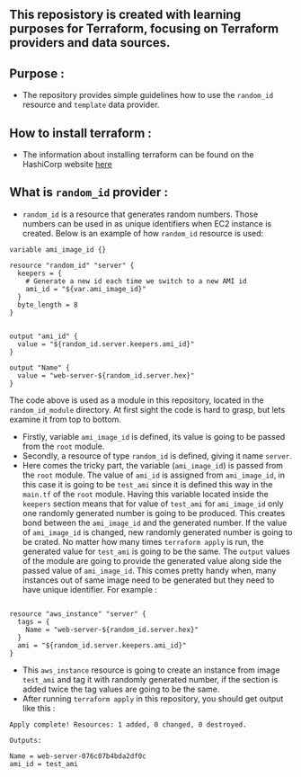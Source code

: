 ## This reposistory is created with learning purposes for Terraform, focusing on Terraform providers and data sources.

## Purpose :

- The repository provides simple guidelines how to use the `random_id` resource and `template` data provider.

## How to install terraform : 

- The information about installing terraform can be found on the HashiCorp website 
[here](https://learn.hashicorp.com/terraform/getting-started/install.html)

## What is `random_id` provider : 

- `random_id` is a resource that generates random numbers. Those numbers can be used in as unique identifiers when EC2 instance is created. Below is an example of how `random_id` resource is used: 

```
variable ami_image_id {}

resource "random_id" "server" {
  keepers = {
    # Generate a new id each time we switch to a new AMI id
    ami_id = "${var.ami_image_id}"
  }
  byte_length = 8
}


output "ami_id" {
  value = "${random_id.server.keepers.ami_id}"
}

output "Name" {
  value = "web-server-${random_id.server.hex}"
}

```
The code above is used as a module in this repository, located in the `random_id_module` directory. At first sight the code is hard to grasp, but lets examine it from top to bottom. 
- Firstly, variable `ami_image_id` is defined, its value is going to be passed from the `root` module. 
- Secondly, a resource of type `random_id` is defined, giving it name `server`.
- Here comes the tricky part, the variable (`ami_image_id`) is passed from the `root` module. The value of `ami_id` is assigned from `ami_image_id`, in this case it is going to be `test_ami` since it is defined this way in the `main.tf` of the `root` module. Having this variable located inside the `keepers` section means that for value of `test_ami` for `ami_image_id` only one randomly generated number is going to be produced. This creates bond between the `ami_image_id` and the generated number. If the value of `ami_image_id` is changed, new randomly generated number is going to be crated. No matter how many times `terraform apply` is run, the generated value for `test_ami` is going to be the same. The `output` values of the module are going to provide the generated value along side the passed value of `ami_image_id`. This comes pretty handy when, many instances out of same image need to be generated but they need to have unique identifier. For example : 
```

resource "aws_instance" "server" {
  tags = {
    Name = "web-server-${random_id.server.hex}"
  }
  ami = "${random_id.server.keepers.ami_id}"
}
```
- This `aws_instance` resource is going to create an instance from image `test_ami` and tag it with randomly generated number, if the section is added twice the tag values are going to be the same. 
- After running `terraform apply` in this repository, you should get output like this :
```
Apply complete! Resources: 1 added, 0 changed, 0 destroyed.

Outputs:

Name = web-server-076c07b4bda2df0c
ami_id = test_ami
```